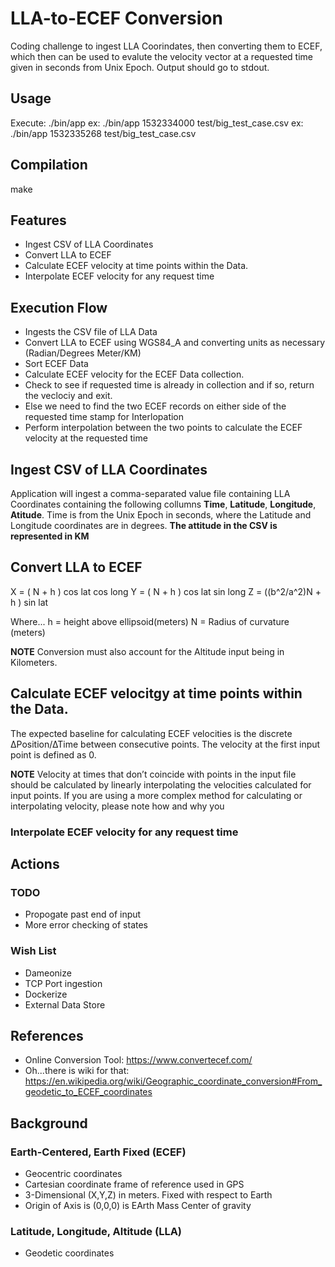 # LLA-to-ECEF Conversion
Coding challenge to ingest LLA Coorindates, then converting them to ECEF, which then can be used to evalute the velocity vector at a requested time given in seconds from Unix Epoch.  Output should go to stdout. 

## Usage
Execute: ./bin/app <request time> <path to input>
ex: ./bin/app 1532334000 test/big_test_case.csv
ex: ./bin/app 1532335268 test/big_test_case.csv

## Compilation
make

## Features
- Ingest CSV of LLA Coordinates
- Convert LLA to ECEF
- Calculate ECEF velocity at time points within the Data.
- Interpolate ECEF velocity for any request time

## Execution Flow
- Ingests the CSV file of LLA Data
- Convert LLA to ECEF using WGS84_A and converting units as necessary (Radian/Degrees Meter/KM)
- Sort ECEF Data
- Calculate ECEF velocity for the ECEF Data collection.
- Check to see if requested time is already in collection and if so, return the veclociy and exit.
- Else we need to find the two ECEF records on either side of the requested time stamp for Interlopation  
- Perform interpolation between the two points to calculate the ECEF velocity at the requested time

## Ingest CSV of LLA Coordinates
Application will ingest a comma-separated value file containing LLA Coordinates containing the following collumns **Time**, **Latitude**, **Longitude**, **Atitude**.   Time is from the Unix Epoch in seconds, where the Latitude and Longitude coordinates are in degrees.  **The attitude in the CSV is represented in KM**


## Convert LLA to ECEF

X = ( N + h ) cos lat cos long
Y = ( N + h ) cos lat sin long
Z = ((b^2/a^2)N + h ) sin lat

Where...
h = height above ellipsoid(meters)
N = Radius of curvature (meters)

**NOTE** Conversion must also account for the Altitude input being in Kilometers.

## Calculate ECEF velocitgy at time points within the Data.
The expected baseline for calculating ECEF velocities is the discrete ∆Position/∆Time between consecutive points. The velocity at the first input point is defined as 0. 

**NOTE** Velocity at times that don’t coincide with points in the input file should be calculated by linearly interpolating the velocities calculated for input points. If you are using a more complex method for calculating or interpolating velocity, please note how and why you

### Interpolate ECEF velocity for any request time

## Actions
### TODO
 - Propogate past end of input 
 - More error checking of states
 
### Wish List
 - Dameonize
 - TCP Port ingestion
 - Dockerize
 - External Data Store
 
## References
 - Online Conversion Tool: https://www.convertecef.com/
 - Oh...there is wiki for that: https://en.wikipedia.org/wiki/Geographic_coordinate_conversion#From_geodetic_to_ECEF_coordinates

## Background
### Earth-Centered, Earth Fixed (ECEF)
 - Geocentric coordinates
 - Cartesian coordinate frame of reference used in GPS
 - 3-Dimensional (X,Y,Z) in meters.  Fixed  with respect to Earth
 - Origin of Axis is (0,0,0) is EArth Mass Center of gravity

### Latitude, Longitude, Altitude (LLA)
  - Geodetic coordinates

